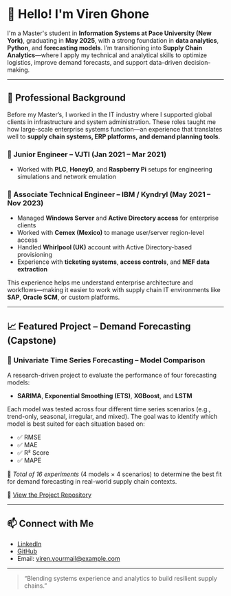 # 👋 Hello! I'm Viren Ghone

I'm a Master's student in **Information Systems at Pace University (New York)**, graduating in **May 2025**, with a strong foundation in **data analytics**, **Python**, and **forecasting models**. I’m transitioning into **Supply Chain Analytics**—where I apply my technical and analytical skills to optimize logistics, improve demand forecasts, and support data-driven decision-making.

---

## 💼 Professional Background

Before my Master’s, I worked in the IT industry where I supported global clients in infrastructure and system administration. These roles taught me how large-scale enterprise systems function—an experience that translates well to **supply chain systems, ERP platforms, and demand planning tools**.

### 🔹 Junior Engineer – VJTI (Jan 2021 – Mar 2021)
- Worked with **PLC**, **HoneyD**, and **Raspberry Pi** setups for engineering simulations and network emulation

### 🔹 Associate Technical Engineer – IBM / Kyndryl (May 2021 – Nov 2023)
- Managed **Windows Server** and **Active Directory access** for enterprise clients  
- Worked with **Cemex (Mexico)** to manage user/server region-level access  
- Handled **Whirlpool (UK)** account with Active Directory-based provisioning  
- Experience with **ticketing systems**, **access controls**, and **MEF data extraction**

This experience helps me understand enterprise architecture and workflows—making it easier to work with supply chain IT environments like **SAP**, **Oracle SCM**, or custom platforms.

---

## 📈 Featured Project – Demand Forecasting (Capstone)

### 🧠 Univariate Time Series Forecasting – Model Comparison

A research-driven project to evaluate the performance of four forecasting models:
- **SARIMA**, **Exponential Smoothing (ETS)**, **XGBoost**, and **LSTM**

Each model was tested across four different time series scenarios (e.g., trend-only, seasonal, irregular, and mixed). The goal was to identify which model is best suited for each situation based on:
- ✅ RMSE  
- ✅ MAE  
- ✅ R² Score  
- ✅ MAPE  

📌 _Total of 16 experiments_ (4 models × 4 scenarios) to determine the best fit for demand forecasting in real-world supply chain contexts.

🔗 [View the Project Repository](https://github.com/VirenGhone/demand_forecasting_comparison)

---

## 📫 Connect with Me

- [LinkedIn](https://www.linkedin.com/in/your-link)
- [GitHub](https://github.com/VirenGhone)
- Email: viren.yourmail@example.com

---

> “Blending systems experience and analytics to build resilient supply chains.”
